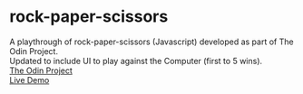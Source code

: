 # rock-paper-scissors
A playthrough of rock-paper-scissors (Javascript) developed as part of The Odin Project.  
Updated to include UI to play against the Computer (first to 5 wins).  
[The Odin Project](https://www.theodinproject.com/)  
[Live Demo](https://drtierney.github.io/rock-paper-scissors/)
